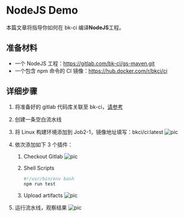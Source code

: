 # NodeJS Demo

本篇文章将指导你如何在 bk-ci 编译**NodeJS**工程。

## 准备材料

- 一个 NodeJS 工程：<https://gitlab.com/bk-ci/gs-maven.git>
- 一个包含 npm 命令的 CI 镜像：<https://hub.docker.com/r/bkci/ci>

## 详细步骤

1. 将准备好的 gitlab 代码库关联至 bk-ci，[请参考](../Quickstarts/Link-your-first-repo.md)
2. 创建一条空白流水线
3. 将 Linux 构建环境添加到 Job2-1，镜像地址填写：bkci/ci:latest
   ![pic](../assets/examples_java_1.png)
4. 依次添加如下 3 个插件：
   1. Checkout Gitlab
      ![pic](../assets/quickstart_4.png)
   2. Shell Scripts

      ```bash
      #!/usr/bin/env bash
      npm run test
      ```

   3. Upload artifacts
      ![pic](../assets/examples_node_1.png)

5. 运行流水线，观察结果
![pic](../assets/examples_node_2.png)
